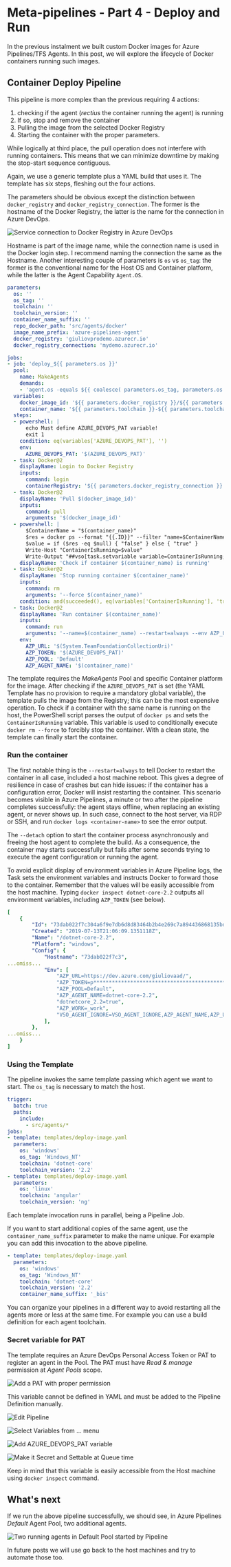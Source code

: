 # Meta-pipelines - Part 4 - Deploy and Run

In the previous instalment we built custom Docker images for Azure Pipelines/TFS Agents. In this post, we will explore the lifecycle of Docker containers running such images.

## Container Deploy Pipeline

This pipeline is more complex than the previous requiring 4 actions:

1. checking if the agent (_rectius_ the container running the agent) is running
2. If so, stop and remove the container
3. Pulling the image from the selected Docker Registry
4. Starting the container with the proper parameters.

While logically at third place, the pull operation does not interfere with running containers. This means that we can minimize downtime by making the stop-start sequence contiguous.

Again, we use a generic template plus a YAML build that uses it.
The template has six steps, fleshing out the four actions.

The parameters should be obvious except the distinction between `docker_registry` and `docker_registry_connection`. The former is the hostname of the Docker Registry, the latter is the name for the connection in Azure DevOps.

![Service connection to Docker Registry in Azure DevOps](./images/azdo-serviceconnection-to-ACR.png)

Hostname is part of the image name, while the connection name is used in the Docker login step.
I recommend naming the connection the same as the Hostname.
Another interesting couple of parameters is `os` vs `os_tag`: the former is the conventional name for the Host OS and Container platform, while the latter is the Agent Capability `Agent.OS`.

```yaml
parameters:
  os: ''
  os_tag: ''
  toolchain: ''
  toolchain_version: ''
  container_name_suffix: ''
  repo_docker_path: 'src/agents/docker'
  image_name_prefix: 'azure-pipelines-agent'
  docker_registry: 'giuliovprodemo.azurecr.io'
  docker_registry_connection: 'mydemo.azurecr.io'

jobs:
- job: 'deploy_${{ parameters.os }}'
  pool:
    name: MakeAgents
    demands:
    - 'agent.os -equals ${{ coalesce( parameters.os_tag, parameters.os ) }}'
  variables:
    docker_image_id: '${{ parameters.docker_registry }}/${{ parameters.image_name_prefix }}/${{ parameters.os }}/${{ parameters.toolchain }}:${{ parameters.toolchain_version }}'
    container_name: '${{ parameters.toolchain }}-${{ parameters.toolchain_version }}${{ parameters.container_name_suffix }}'
  steps:
  - powershell: |
      echo Must define AZURE_DEVOPS_PAT variable!
      exit 1
    condition: eq(variables['AZURE_DEVOPS_PAT'], '')
    env:
      AZURE_DEVOPS_PAT: '$(AZURE_DEVOPS_PAT)'
  - task: Docker@2
    displayName: Login to Docker Registry
    inputs:
      command: login
      containerRegistry: '${{ parameters.docker_registry_connection }}'
  - task: Docker@2
    displayName: 'Pull $(docker_image_id)'
    inputs:
      command: pull
      arguments: '$(docker_image_id)'
  - powershell: |
      $ContainerName = "$(container_name)"
      $res = docker ps --format "{{.ID}}" --filter "name=$ContainerName"
      $value = if ($res -eq $null) { "false" } else { "true" }
      Write-Host "ContainerIsRunning=$value"
      Write-Output "##vso[task.setvariable variable=ContainerIsRunning;]$value"
    displayName: 'Check if container $(container_name) is running'
  - task: Docker@2
    displayName: 'Stop running container $(container_name)'
    inputs:
      command: rm
      arguments: '--force $(container_name)'
    condition: and(succeeded(), eq(variables['ContainerIsRunning'], 'true'))
  - task: Docker@2
    displayName: 'Run container $(container_name)'
    inputs:
      command: run
      arguments: '--name=$(container_name) --restart=always --env AZP_URL --env AZP_TOKEN --env AZP_POOL --env AZP_AGENT_NAME --detach $(docker_image_id)'
    env:
      AZP_URL: '$(System.TeamFoundationCollectionUri)'
      AZP_TOKEN: '$(AZURE_DEVOPS_PAT)'
      AZP_POOL: 'Default'
      AZP_AGENT_NAME: '$(container_name)'
```

The template requires the _MakeAgents_ Pool and specific Container platform for the image.
After checking if the `AZURE_DEVOPS_PAT` is set (the YAML Template has no provision to require a mandatory global variable), the template pulls the image from the Registry; this can be the most expensive operation.
To check if a container with the same name is running on the host, the PowerShell script parses the output of `docker ps` and sets the `ContainerIsRunning` variable.
This variable is used to conditionally execute `docker rm --force` to forcibly stop the container.
With a clean state, the template can finally start the container.

### Run the container

The first notable thing is the `--restart=always` to tell Docker to restart the container in all case, included a host machine reboot. This gives a degree of resilience in case of crashes but can hide issues: if the container has a configuration error, Docker will insist restarting the container. This scenario becomes visible in Azure Pipelines, a minute or two after the pipeline completes successfully: the agent stays offline, when replacing an existing agent, or never shows up.
In such case, connect to the host server, via RDP or SSH, and run `docker logs <container-name>` to see the error output.

The `--detach` option to start the container process asynchronously and freeing the host agent to complete the build. As a consequence, the container may starts successfully but fails after some seconds trying to execute the agent configuration or running the agent.

To avoid explicit display of environment variables in Azure Pipeline logs, the Task sets the environment variables and instructs Docker to forward those to the container.
Remember that the values will be easily accessible from the host machine. Typing `docker inspect dotnet-core-2.2` outputs all environment variables, including `AZP_TOKEN` (see below).

```yaml
[
    {
        "Id": "73dab022f7c304a6f9e7db6d8d83464b2b4e269c7a894436868135bd52c9ee19",
        "Created": "2019-07-13T21:06:09.1351118Z",
        "Name": "/dotnet-core-2.2",
        "Platform": "windows",
        "Config": {
            "Hostname": "73dab022f7c3",
...omiss...
            "Env": [
                "AZP_URL=https://dev.azure.com/giuliovaad/",
                "AZP_TOKEN=p**************************************************q",
                "AZP_POOL=Default",
                "AZP_AGENT_NAME=dotnet-core-2.2",
                "dotnetcore_2.2=true",
                "AZP_WORK=_work",
                "VSO_AGENT_IGNORE=VSO_AGENT_IGNORE,AZP_AGENT_NAME,AZP_URL,AZP_TOKEN,AZP_POOL"
            ],
        },
...omiss...
    }
]
```

### Using the Template

The pipeline invokes the same template passing which agent we want to start. The `os_tag` is necessary to match the host.

```yaml
trigger:
  batch: true
  paths:
    include:
      - src/agents/*
jobs:
- template: templates/deploy-image.yaml
  parameters:
    os: 'windows'
    os_tag: 'Windows_NT'
    toolchain: 'dotnet-core'
    toolchain_version: '2.2'
- template: templates/deploy-image.yaml
  parameters:
    os: 'linux'
    toolchain: 'angular'
    toolchain_version: 'ng'
```

Each template invocation runs in parallel, being a Pipeline Job.

If you want to start additional copies of the same agent, use the `container_name_suffix` parameter to make the name unique. For example you can add this invocation to the above pipeline.

```yaml
- template: templates/deploy-image.yaml
  parameters:
    os: 'windows'
    os_tag: 'Windows_NT'
    toolchain: 'dotnet-core'
    toolchain_version: '2.2'
    container_name_suffix: '_bis'
```

You can organize your pipelines in a different way to avoid restarting all the agents more or less at the same time. For example you can use a build definition for each agent toolchain.

### Secret variable for PAT

The template requires an Azure DevOps Personal Access Token or PAT to register an agent in the Pool. The PAT must have _Read & manage_ permission at _Agent Pools_ scope.

![Add a PAT with proper permission](./images/MakeAgents-PAT.png)

This variable cannot be defined in YAML and must be added to the Pipeline Definition manually.

![Edit Pipeline](./images/PAT-variable-1.png)

![Select Variables from ... menu](./images/PAT-variable-2.png)

![Add AZURE_DEVOPS_PAT variable](./images/PAT-variable-3.png)

![Make it Secret and Settable at Queue time](./images/PAT-variable-4.png)

Keep in mind that this variable is easily accessible from the Host machine using `docker inspect` command.

## What's next

If we run the above pipeline successfully, we should see, in Azure Pipelines _Default_ Agent Pool, two additional agents.

![Two running agents in Default Pool started by Pipeline](./images/agents-started-by-pipeline.png)

In future posts we will use go back to the host machines and try to automate those too.
